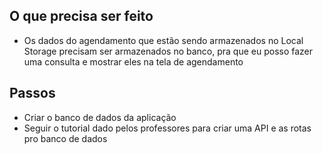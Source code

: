 ## O que precisa ser feito
- Os dados do agendamento que estão sendo armazenados no Local Storage precisam ser armazenados no banco, pra que eu posso fazer uma consulta e mostrar eles na tela de agendamento
## Passos
- Criar o banco de dados da aplicação
- Seguir o tutorial dado pelos professores para criar uma API e as rotas pro banco de dados